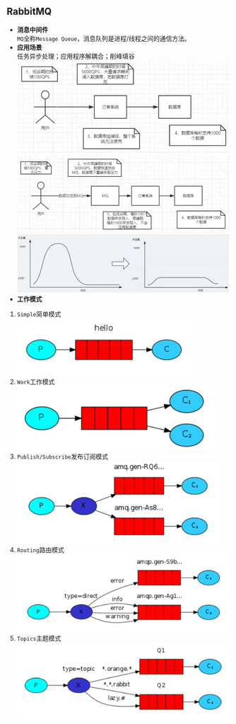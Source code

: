 ## RabbitMQ
- **消息中间件**  
`MQ`全称`Message Queue`，消息队列是进程/线程之间的通信方法。  
- **应用场景**  
任务异步处理；应用程序解耦合；削峰填谷  
![](./Pics/MQ应用场景_1.png)  
![](./Pics/MQ应用场景_2.png)  
![](./Pics/MQ应用场景_3.png)  
- **工作模式**  
1. `Simple`简单模式  
![](./Pics/MQ_Simple.png)  
2. `Work`工作模式  
![](./Pics/MQ_Work.png)  
3. `Publish/Subscribe`发布订阅模式  
![](./Pics/MQ_Publish_Subscribe.png)  
4. `Routing`路由模式  
![](./Pics/MQ_Routing.png)  
5. `Topics`主题模式  
![](./Pics/MQ_Topics.png)  
